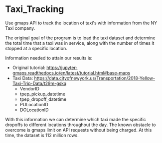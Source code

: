 # Taxi_Tracking
Use gmaps API to track the location of taxi's with information from the NY Taxi company.

The original goal of the program is to load the taxi dataset and determine the total time that a taxi was in service, 
along with the number of times it stopped at a specific location. 

Information needed to attain our results is:
* Original tutorial: https://jupyter-gmaps.readthedocs.io/en/latest/tutorial.html#base-maps
* Taxi Data: https://data.cityofnewyork.us/Transportation/2018-Yellow-Taxi-Trip-Data/t29m-gskq
  * VendorID
  * tpep_pickup_datetime
  * tpep_dropoff_datetime
  * PULocationID
  * DOLocationID

With this information we can determine which taxi made the specific dropoffs to different locations throughout the day.
The known obstacle to overcome is gmaps limit on API requests without being charged. At this time, the dataset is 112 million rows.
